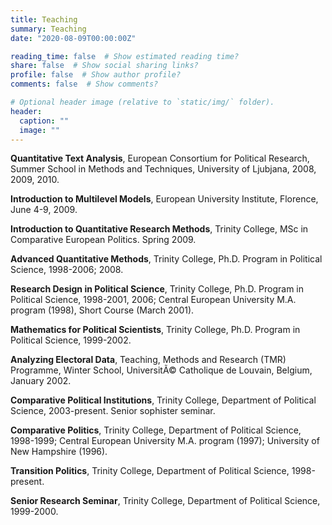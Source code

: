 ```yaml
---
title: Teaching
summary: Teaching
date: "2020-08-09T00:00:00Z"

reading_time: false  # Show estimated reading time?
share: false  # Show social sharing links?
profile: false  # Show author profile?
comments: false  # Show comments?

# Optional header image (relative to `static/img/` folder).
header:
  caption: ""
  image: ""
---
```



**Quantitative Text Analysis**, European Consortium for Political Research, Summer School in Methods and Techniques, University of Ljubjana, 2008, 2009, 2010.

**Introduction to Multilevel Models**, European University Institute, Florence, June 4-9, 2009.

**Introduction to Quantitative Research Methods**, Trinity College, MSc in Comparative European Politics. Spring 2009.

**Advanced Quantitative Methods**, Trinity College, Ph.D. Program in Political Science, 1998-2006; 2008.

**Research Design in Political Science**, Trinity College, Ph.D. Program in Political Science, 1998-2001, 2006; Central European University M.A. program (1998), Short Course (March 2001).

**Mathematics for Political Scientists**, Trinity College, Ph.D. Program in Political Science, 1999-2002.

**Analyzing Electoral Data**, Teaching, Methods and Research (TMR) Programme, Winter School, UniversitÃ© Catholique de Louvain, Belgium, January 2002.

**Comparative Political Institutions**, Trinity College, Department of Political Science, 2003-present. Senior sophister seminar.

**Comparative Politics**, Trinity College, Department of Political Science, 1998-1999; Central European University M.A. program (1997); University of New Hampshire (1996).

**Transition Politics**, Trinity College, Department of Political Science, 1998-present.

**Senior Research Seminar**, Trinity College, Department of Political Science, 1999-2000.

